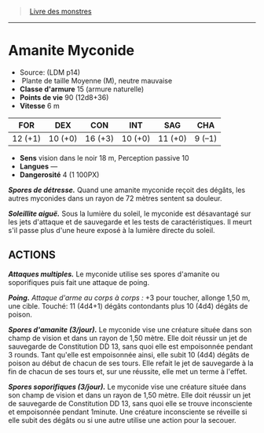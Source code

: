 ﻿> [Livre des monstres](tome_of_beasts.md)

---

# Amanite Myconide

- Source: (LDM p14)
-  Plante de taille Moyenne (M), neutre mauvaise
- **Classe d'armure** 15 (armure naturelle)
- **Points de vie** 90 (12d8+36)
- **Vitesse** 6 m

|FOR|DEX|CON|INT|SAG|CHA|
|---|---|---|---|---|---|
|12 (+1)|10 (+0)|16 (+3)|10 (+0)|11 (+0)|9 (–1)|

- **Sens** vision dans le noir 18 m, Perception passive 10
- **Langues** —
- **Dangerosité** 4 (1 100PX)

**_Spores de détresse._** Quand une amanite myconide reçoit des dégâts, les autres myconides dans un rayon de 72 mètres sentent sa douleur.

**_Soleillite aiguë._** Sous la lumière du soleil, le myconide est désavantagé sur les jets d'attaque et de sauvegarde et les tests de caractéristiques. Il meurt s'il passe plus d'une heure exposé à la lumière directe du soleil.

## ACTIONS

**_Attaques multiples._** Le myconide utilise ses spores d'amanite ou soporifiques puis fait une attaque de poing.

**_Poing._** _Attaque d'arme au corps à corps :_ +3 pour toucher, allonge 1,50 m, une cible. Touché: 11 (4d4+1) dégâts contondants plus 10 (4d4) dégâts de poison.

**_Spores d'amanite (3/jour)._** Le myconide vise une créature située dans son champ de vision et dans un rayon de 1,50 mètre. Elle doit réussir un jet de sauvegarde de Constitution DD 13, sans quoi elle est empoisonnée pendant 3 rounds. Tant qu'elle est empoisonnée ainsi, elle subit 10 (4d4) dégâts de poison au début de chacun de ses tours. Elle refait le jet de sauvegarde à la fin de chacun de ses tours et, sur une réussite, elle met un terme à l'effet.

**_Spores soporifiques (3/jour)._** Le myconide vise une créature située dans son champ de vision et dans un rayon de 1,50 mètre. Elle doit réussir un jet de sauvegarde de Constitution DD 13, sans quoi elle se trouve inconsciente et empoisonnée pendant 1minute. Une créature inconsciente se réveille si elle subit des dégâts ou si une autre utilise une action pour la secouer.

